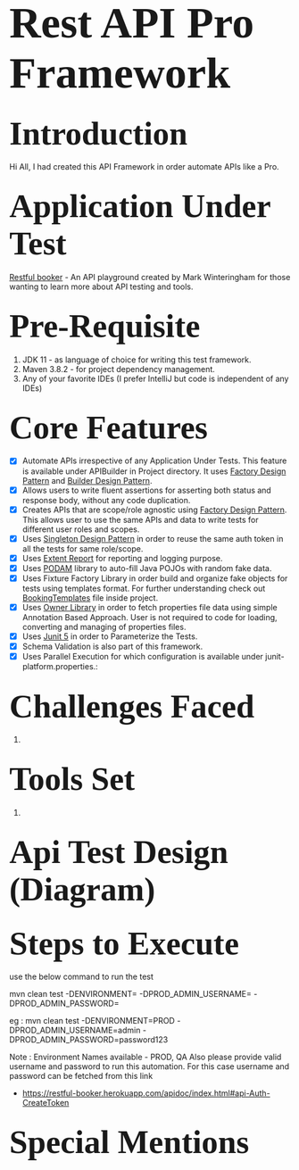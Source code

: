# <span style="font-family: Calibri; font-size: 2.8em;"> Rest API Pro Framework </span>
## <span style="font-family: Calibri; font-size: 2.8em;"> Introduction </span>
Hi All, I had created this API Framework in order automate APIs like a Pro.

## <span style="font-family: Calibri; font-size: 2.8em;"> Application Under Test </span>
[Restful booker](https://restful-booker.herokuapp.com/apidoc/index.html) - An API playground created by Mark Winteringham for those wanting to learn more about API testing and tools.

## <span style="font-family: Calibri; font-size: 2.8em;"> Pre-Requisite </span>
1. JDK 11 - as language of choice for writing this test framework.
2. Maven 3.8.2 - for project dependency management.
3. Any of your favorite IDEs (I prefer IntelliJ but code is independent of any IDEs)

## <span style="font-family: Calibri; font-size: 2.8em;"> Core Features </span>
- [x] Automate APIs irrespective of any Application Under Tests. This feature is available under APIBuilder in Project directory. 
It uses [Factory Design Pattern](https://www.baeldung.com/java-factory-pattern) and [Builder Design Pattern](https://refactoring.guru/design-patterns/builder).
- [x] Allows users to write fluent assertions for asserting both status and response body, without any code duplication.
- [x] Creates APIs that are scope/role agnostic using [Factory Design Pattern](https://www.baeldung.com/java-factory-pattern). This allows user to use the same APIs and data to write tests for different user roles and scopes.
- [x] Uses [Singleton Design Pattern](https://www.baeldung.com/java-singleton) in order to reuse the same auth token in all the tests for same role/scope.
- [x] Uses [Extent Report](https://www.extentreports.com/) for reporting and logging purpose.
- [x] Uses [PODAM](http://mtedone.github.io/podam/) library to auto-fill Java POJOs with random fake data.
- [x] Uses Fixture Factory Library in order build and organize fake objects for tests using templates format. 
For further understanding check out [BookingTemplates](https://github.com/Kislaya1/RestApiProFramework/blob/main/src/main/java/com/rest/api/pro/templates/BookingTemplates.java) file inside project.
- [x] Uses [Owner Library](https://matteobaccan.github.io/owner/) in order to fetch properties file data using simple Annotation Based Approach.
User is not required to code for loading, converting and managing of properties files.
- [x] Uses [Junit 5](https://reflectoring.io/tutorial-junit5-parameterized-tests/) in order to Parameterize the Tests.
- [x] Schema Validation is also part of this framework.
- [x] Uses Parallel Execution for which configuration is available under junit-platform.properties.:

## <span style="font-family: Calibri; font-size: 2.8em;"> Challenges Faced </span>
1. 

## <span style="font-family: Calibri; font-size: 2.8em;"> Tools Set </span>
1. 

## <span style="font-family: Calibri; font-size: 2.8em;"> Api Test Design (Diagram) </span>


## <span style="font-family: Calibri; font-size: 2.8em;"> Steps to Execute </span>

use the below command to run the test

mvn clean test -DENVIRONMENT=<EnvironmentName> -DPROD_ADMIN_USERNAME=<AdminUsername>
-DPROD_ADMIN_PASSWORD=<AdminPassword>

eg :
mvn clean test -DENVIRONMENT=PROD -DPROD_ADMIN_USERNAME=admin -DPROD_ADMIN_PASSWORD=password123

Note :
Environment Names available - PROD, QA
Also please provide valid username and password to run this automation.
For this case username and password can be fetched from this link

- https://restful-booker.herokuapp.com/apidoc/index.html#api-Auth-CreateToken

## <span style="font-family: Calibri; font-size: 2.8em;"> Special Mentions </span>

